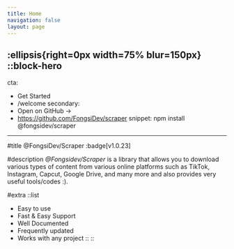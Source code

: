 ```yaml
---
title: Home
navigation: false
layout: page
---
```

:ellipsis{right=0px width=75% blur=150px}
::block-hero
---
cta:
- Get Started
- /welcome
secondary:
- Open on GitHub →
- https://github.com/FongsiDev/scraper
snippet: npm install @fongsidev/scraper
---
#title
@FongsiDev/Scraper :badge[v1.0.23]

#description
_@Fongsidev/Scraper_ is a library that allows you to download various types of content from various online platforms such as TikTok, Instagram, Capcut, Google Drive, and many more and also provides very useful tools/codes :).

#extra
  ::list
- Easy to use
- Fast & Easy Support
- Well Documented
- Frequently updated
- Works with any project
  ::
::
